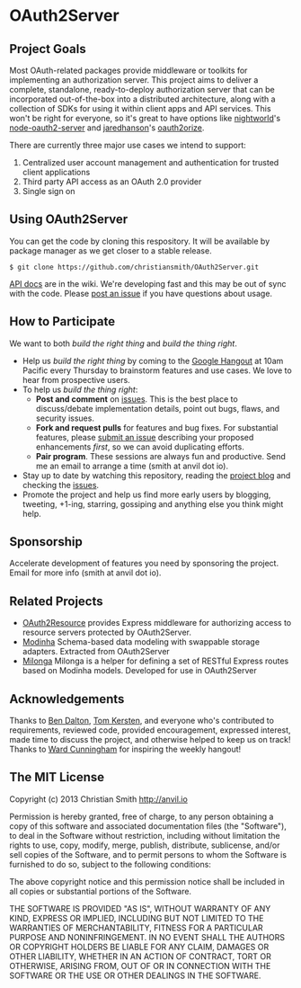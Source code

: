 # OAuth2Server

## Project Goals

Most OAuth-related packages provide middleware or toolkits for implementing an authorization server. This project aims to deliver a complete, standalone, ready-to-deploy authorization server that can be incorporated out-of-the-box into a distributed architecture, along with a collection of SDKs for using it within client apps and API services. This won't be right for everyone, so it's great to have options like [nightworld](https://github.com/nightworld)'s [node-oauth2-server](https://npmjs.org/package/node-oauth2-server) and [jaredhanson](https://github.com/jaredhanson)'s [oauth2orize](https://github.com/jaredhanson/oauth2orize).

There are currently three major use cases we intend to support:

1. Centralized user account management and authentication for trusted client applications
2. Third party API access as an OAuth 2.0 provider
3. Single sign on

## Using OAuth2Server

You can get the code by cloning this respository. It will be available by package manager as we get closer to a stable release.

    $ git clone https://github.com/christiansmith/OAuth2Server.git

[API docs](https://github.com/christiansmith/OAuth2Server/wiki/API) are in the wiki. We're developing fast and this may be out of sync with the code. Please [post an issue](https://github.com/christiansmith/OAuth2Server/issues) if you have questions about usage. 


## How to Participate

We want to both *build the right thing* and *build the thing right*.

* Help us *build the right thing* by coming to the [Google Hangout](http://bit.ly/Auth2Hangout) at 10am Pacific every Thursday to brainstorm features and use cases. We love to hear from prospective users.
* To help us *build the thing right*:
  * **Post and comment** on [issues](https://github.com/christiansmith/OAuth2Server/issues). This is the best place to discuss/debate implementation details, point out bugs, flaws, and security issues. 
  * **Fork and request pulls** for features and bug fixes. For substantial features, please [submit an issue](https://github.com/christiansmith/OAuth2Server/issues) describing your proposed enhancements *first*, so we can avoid duplicating efforts.
  * **Pair program**. These sessions are always fun and productive. Send me an email to arrange a time (smith at anvil dot io). 
* Stay up to date by watching this repository, reading the [project blog](http://oauth2server.blogspot.com/) and checking the [issues](https://github.com/christiansmith/OAuth2Server/issues).
* Promote the project and help us find more early users by blogging, tweeting, +1-ing, starring, gossiping and anything else you think might help.


## Sponsorship

Accelerate development of features you need by sponsoring the project. Email for more info (smith at anvil dot io).


## Related Projects

* [OAuth2Resource](https://github.com/christiansmith/OAuth2Resource) provides Express middleware for authorizing access to resource servers protected by OAuth2Server.
* [Modinha](https://github.com/christiansmith/Modinha) Schema-based data modeling with swappable storage adapters. Extracted from OAuth2Server
* [Milonga](https://github.com/christiansmith/Milonga) Milonga is a helper for defining a set of RESTful Express routes based on Modinha models. Developed for use in OAuth2Server


## Acknowledgements

Thanks to [Ben Dalton](https://github.com/bendalton), [Tom Kersten](https://github.com/tomkersten), and everyone who's contributed to requirements, reviewed code, provided encouragement, expressed interest, made time to discuss the project, and otherwise helped to keep us on track! Thanks to [Ward Cunningham](https://github.com/WardCunningham) for inspiring the weekly hangout!


## The MIT License

Copyright (c) 2013 Christian Smith http://anvil.io

Permission is hereby granted, free of charge, to any person obtaining a copy
of this software and associated documentation files (the "Software"), to deal
in the Software without restriction, including without limitation the rights
to use, copy, modify, merge, publish, distribute, sublicense, and/or sell
copies of the Software, and to permit persons to whom the Software is
furnished to do so, subject to the following conditions:

The above copyright notice and this permission notice shall be included in
all copies or substantial portions of the Software.

THE SOFTWARE IS PROVIDED "AS IS", WITHOUT WARRANTY OF ANY KIND, EXPRESS OR
IMPLIED, INCLUDING BUT NOT LIMITED TO THE WARRANTIES OF MERCHANTABILITY,
FITNESS FOR A PARTICULAR PURPOSE AND NONINFRINGEMENT. IN NO EVENT SHALL THE
AUTHORS OR COPYRIGHT HOLDERS BE LIABLE FOR ANY CLAIM, DAMAGES OR OTHER
LIABILITY, WHETHER IN AN ACTION OF CONTRACT, TORT OR OTHERWISE, ARISING FROM,
OUT OF OR IN CONNECTION WITH THE SOFTWARE OR THE USE OR OTHER DEALINGS IN
THE SOFTWARE.
